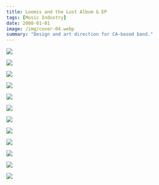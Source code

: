 ```yaml
---
title: Loomis and the Lust Album & EP
tags: [Music Industry]
date: 2008-01-01
image: /img/cover-04.webp
summary: "Design and art direction for CA-based band."
---
```



![](/img/2009-04-17-1206-loomis-inside.webp)

![](/img/disc-color.webp)

![](/img/2009-04-17-1206-loomis-outside-02.webp)

![](/img/2009-04-17-1206-loomis-outside-01.webp)

![](/img/loomis-inside.webp)

![](/img/loomis-disc.webp)

![](/img/Picture_1.webp)

![](/img/loomis-outside.webp)

![](/img/Picture_2.webp)

![](/img/cover-01.webp)

![](/img/cover-02.webp)

![](/img/cover-03.webp)